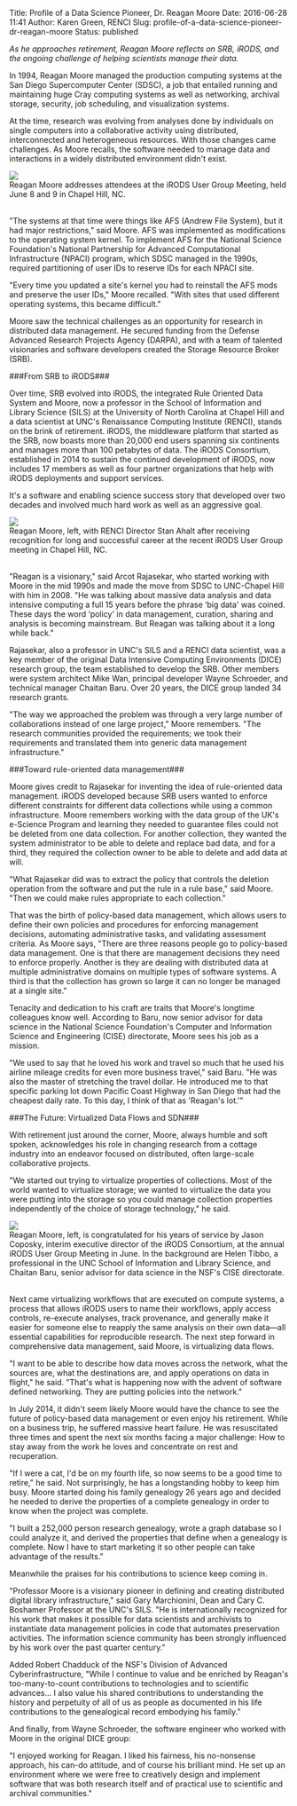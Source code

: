 Title: Profile of a Data Science Pioneer, Dr. Reagan Moore
Date: 2016-06-28 11:41
Author: Karen Green, RENCI
Slug: profile-of-a-data-science-pioneer-dr-reagan-moore
Status: published

*As he approaches retirement, Reagan Moore reflects on SRB, iRODS, and
the ongoing challenge of helping scientists manage their data.*

In 1994, Reagan Moore managed the production computing systems at the
San Diego Supercomputer Center (SDSC), a job that entailed running and
maintaining huge Cray computing systems as well as networking, archival
storage, security, job scheduling, and visualization systems.

At the time, research was evolving from analyses done by individuals on
single computers into a collaborative activity using distributed,
interconnected and heterogeneous resources. With those changes came
challenges. As Moore recalls, the software needed to manage data and
interactions in a widely distributed environment didn't exist.

<div class="full_image"><img src="{static}/uploads/2016/06/Moore-UGM-1600x-768x510.jpg" /></div>

<div class="green_font">Reagan Moore addresses attendees at the iRODS User Group Meeting, held
June 8 and 9 in Chapel Hill, NC.</div>
<br>

"The systems at that time were things like AFS (Andrew File System), but
it had major restrictions," said Moore. AFS was implemented as
modifications to the operating system kernel. To implement AFS for the
National Science Foundation's National Partnership for Advanced
Computational Infrastructure (NPACI) program, which SDSC managed in the
1990s, required partitioning of user IDs to reserve IDs for each NPACI
site.

"Every time you updated a site's kernel you had to reinstall the AFS
mods and preserve the user IDs," Moore recalled. "With sites that used
different operating systems, this became difficult."

Moore saw the technical challenges as an opportunity for research in
distributed data management. He secured funding from the Defense
Advanced Research Projects Agency (DARPA), and with a team of talented
visionaries and software developers created the Storage Resource Broker
(SRB).

###From SRB to iRODS###

Over time, SRB evolved into iRODS, the integrated Rule Oriented Data
System and Moore, now a professor in the School of Information and
Library Science (SILS) at the University of North Carolina at Chapel
Hill and a data scientist at UNC's Renaissance Computing Institute
(RENCI), stands on the brink of retirement. iRODS, the middleware
platform that started as the SRB, now boasts more than 20,000 end users
spanning six continents and manages more than 100 petabytes of data. The
iRODS Consortium, established in 2014 to sustain the continued
development of iRODS, now includes 17 members as well as four partner
organizations that help with iRODS deployments and support services.

It's a software and enabling science success story that developed over
two decades and involved much hard work as well as an aggressive goal.

<div class="full_image"><img src="{static}/uploads/2016/06/Moore-Ahalt-1600x-768x512.jpg" /></div>
<div class="green_font">Reagan Moore, left, with RENCI Director Stan Ahalt after receiving
recognition for long and successful career at the recent iRODS User
Group meeting in Chapel Hill, NC.</div>
<br>

"Reagan is a visionary," said Arcot Rajasekar, who started working with
Moore in the mid 1990s and made the move from SDSC to UNC-Chapel Hill
with him in 2008. "He was talking about massive data analysis and data
intensive computing a full 15 years before the phrase ‘big data' was
coined. These days the word ‘policy' in data management, curation,
sharing and analysis is becoming mainstream. But Reagan was talking
about it a long while back."

Rajasekar, also a professor in UNC's SILS and a RENCI data scientist,
was a key member of the original Data Intensive Computing Environments
(DICE) research group, the team established to develop the SRB. Other
members were system architect Mike Wan, principal developer Wayne
Schroeder, and technical manager Chaitan Baru. Over 20 years, the DICE
group landed 34 research grants.

"The way we approached the problem was through a very large number of
collaborations instead of one large project," Moore remembers. "The
research communities provided the requirements; we took their
requirements and translated them into generic data management
infrastructure."

###Toward rule-oriented data management###

Moore gives credit to Rajasekar for inventing the idea of rule-oriented
data management. iRODS developed because SRB users wanted to enforce
different constraints for different data collections while using a
common infrastructure. Moore remembers working with the data group of
the UK's e-Science Program and learning they needed to guarantee files
could not be deleted from one data collection. For another collection,
they wanted the system administrator to be able to delete and replace
bad data, and for a third, they required the collection owner to be able
to delete and add data at will.

"What Rajasekar did was to extract the policy that controls the deletion
operation from the software and put the rule in a rule base," said
Moore. "Then we could make rules appropriate to each collection."

That was the birth of policy-based data management, which allows users
to define their own policies and procedures for enforcing management
decisions, automating administrative tasks, and validating assessment
criteria. As Moore says, "There are three reasons people go to
policy-based data management. One is that there are management decisions
they need to enforce properly. Another is they are dealing with
distributed data at multiple administrative domains on multiple types of
software systems. A third is that the collection has grown so large it
can no longer be managed at a single site."

Tenacity and dedication to his craft are traits that Moore's longtime
colleagues know well. According to Baru, now senior advisor for data
science in the National Science Foundation's Computer and Information
Science and Engineering (CISE) directorate, Moore sees his job as a
mission.

"We used to say that he loved his work and travel so much that he used
his airline mileage credits for even more business travel," said Baru.
"He was also the master of stretching the travel dollar. He introduced
me to that specific parking lot down Pacific Coast Highway in San Diego
that had the cheapest daily rate. To this day, I think of that as
'Reagan's lot.'"

###The Future: Virtualized Data Flows and SDN###

With retirement just around the corner, Moore, always humble and soft
spoken, acknowledges his role in changing research from a cottage
industry into an endeavor focused on distributed, often large-scale
collaborative projects.

"We started out trying to virtualize properties of collections. Most of
the world wanted to virtualize storage; we wanted to virtualize the data
you were putting into the storage so you could manage collection
properties independently of the choice of storage technology," he said.

<div class="full_image"><img src="{static}/uploads/2016/06/Moore-Coposky-1600x-768x512.jpg" /></div>
<div class="green_font">Reagan Moore, left, is congratulated for his years of service by Jason
Coposky, interim executive director of the iRODS Consortium, at the
annual iRODS User Group Meeting in June. In the background are Helen
Tibbo, a professional in the UNC School of Information and Library
Science, and Chaitan Baru, senior advisor for data science in the NSF's
CISE directorate.</div>
<br>

Next came virtualizing workflows that are executed on compute systems, a
process that allows iRODS users to name their workflows, apply access
controls, re-execute analyses, track provenance, and generally make it
easier for someone else to reapply the same analysis on their own
data—all essential capabilities for reproducible research. The next step
forward in comprehensive data management, said Moore, is virtualizing
data flows.

"I want to be able to describe how data moves across the network, what
the sources are, what the destinations are, and apply operations on data
in flight," he said. "That's what is happening now with the advent of
software defined networking. They are putting policies into the
network."

In July 2014, it didn't seem likely Moore would have the chance to see
the future of policy-based data management or even enjoy his retirement.
While on a business trip, he suffered massive heart failure. He was
resuscitated three times and spent the next six months facing a major
challenge: How to stay away from the work he loves and concentrate on
rest and recuperation.

"If I were a cat, I'd be on my fourth life, so now seems to be a good
time to retire," he said. Not surprisingly, he has a longstanding hobby
to keep him busy. Moore started doing his family genealogy 26 years ago
and decided he needed to derive the properties of a complete genealogy
in order to know when the project was complete.

"I built a 252,000 person research genealogy, wrote a graph database so
I could analyze it, and derived the properties that define when a
genealogy is complete. Now I have to start marketing it so other people
can take advantage of the results."

Meanwhile the praises for his contributions to science keep coming in.

"Professor Moore is a visionary pioneer in defining and creating
distributed digital library infrastructure," said Gary Marchionini, Dean
and Cary C. Boshamer Professor at the UNC's SILS. "He is internationally
recognized for his work that makes it possible for data scientists and
archivists to instantiate data management policies in code that
automates preservation activities. The information science community has
been strongly influenced by his work over the past quarter century."

Added Robert Chadduck of the NSF's Division of Advanced
Cyberinfrastructure, "While I continue to value and be enriched by
Reagan's too-many-to-count contributions to technologies and to
scientific advances... I also value his shared contributions to
understanding the history and perpetuity of all of us as people as
documented in his life contributions to the genealogical record
embodying his family."

And finally, from Wayne Schroeder, the software engineer who worked with
Moore in the original DICE group:

"I enjoyed working for Reagan. I liked his fairness, his no-nonsense
approach, his can-do attitude, and of course his brilliant mind. He set
up an environment where we were free to creatively design and implement
software that was both research itself and of practical use to
scientific and archival communities."
